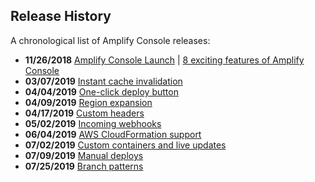 ## Release History

A chronological list of Amplify Console releases:

- **11/26/2018** [Amplify Console Launch](https://aws.amazon.com/about-aws/whats-new/2018/11/announcing-aws-amplify-console/) |  [8 exciting features of Amplify Console](https://hackernoon.com/introducing-the-amplify-console-8-exciting-features-7e4075ff7b36)
- **03/07/2019** [Instant cache invalidation](https://aws.amazon.com/about-aws/whats-new/2019/03/aws-amplify-console-adds-support-for-instant-cdn-cache-invalidation-and-delta-deployments/)
- **04/04/2019** [One-click deploy button](https://aws.amazon.com/about-aws/whats-new/2019/04/aws-amplify-console-now-supports-deploying-fullstack-serverless-/)
- **04/09/2019** [Region expansion](https://aws.amazon.com/about-aws/whats-new/2019/04/amplify-console-now-available-in-five-additional-regions/)
- **04/17/2019** [Custom headers](https://aws.amazon.com/about-aws/whats-new/2019/04/aws-amplify-console-adds-support-for-custom-headers/)
- **05/02/2019** [Incoming webhooks](https://aws.amazon.com/about-aws/whats-new/2019/04/aws-amplify-console-adds-support-for-custom-headers/)
- **06/04/2019** [AWS CloudFormation support](https://aws.amazon.com/about-aws/whats-new/2019/06/aws-amplify-console-supports-aws-cloudformation/)
- **07/02/2019** [Custom containers and live updates](https://aws.amazon.com/about-aws/whats-new/2019/07/aws-amplify-console-updates-build-image-sam-cli-and-custom-container-support/)
- **07/09/2019** [Manual deploys](https://aws.amazon.com/about-aws/whats-new/2019/07/aws-amplify-console-announces-manual-deploys-for-static-web-hosting/)
- **07/25/2019** [Branch patterns](https://aws.amazon.com/about-aws/whats-new/2019/07/aws-amplify-console-support-git-based-branch-pattern-detection/)
